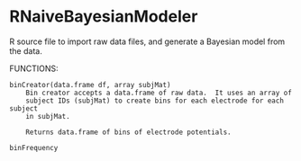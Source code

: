 # RNaiveBayesianModeler

R source file to import raw data files, and generate a Bayesian model from the data.

FUNCTIONS:

	binCreator(data.frame df, array subjMat)
		Bin creator accepts a data.frame of raw data.  It uses an array of
		subject IDs (subjMat) to create bins for each electrode for each subject
		in subjMat.

		Returns data.frame of bins of electrode potentials.

	binFrequency

